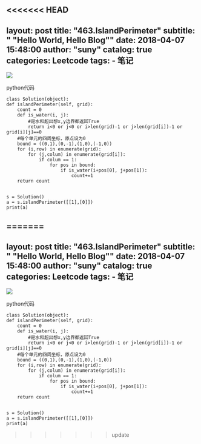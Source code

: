 <<<<<<< HEAD
---
layout:     post
title:      "463.IslandPerimeter"
subtitle:   " \"Hello World, Hello Blog\""
date:       2018-04-07 15:48:00
author:     "suny"
catalog: true
categories: Leetcode
tags:
    - 笔记
---
<img src="/img/IslandPerimeter.jpg"/>

python代码
	
    class Solution(object):
    def islandPerimeter(self, grid):
        count = 0
        def is_water(i, j):
			#是水和超出想x,y边界都返回True
            return i<0 or j<0 or i>len(grid)-1 or j>len(grid[i])-1 or grid[i][j]==0
        #每个单元的四周坐标，原点设为0
		bound = ((0,1),(0,-1),(1,0),(-1,0))
        for (i,row) in enumerate(grid):
            for (j,colum) in enumerate(grid[i]):
                if colum == 1:
                    for pos in bound:
                        if is_water(i+pos[0], j+pos[1]):
                            count+=1
        return count        

        
	s = Solution()
	a = s.islandPerimeter([[1],[0]])
	print(a)

	
	


=======
---
layout:     post
title:      "463.IslandPerimeter"
subtitle:   " \"Hello World, Hello Blog\""
date:       2018-04-07 15:48:00
author:     "suny"
catalog: true
categories: Leetcode
tags:
    - 笔记
---
<img src="/img/IslandPerimeter.jpg"/>

python代码
	
    class Solution(object):
    def islandPerimeter(self, grid):
        count = 0
        def is_water(i, j):
			#是水和超出想x,y边界都返回True
            return i<0 or j<0 or i>len(grid)-1 or j>len(grid[i])-1 or grid[i][j]==0
        #每个单元的四周坐标，原点设为0
		bound = ((0,1),(0,-1),(1,0),(-1,0))
        for (i,row) in enumerate(grid):
            for (j,colum) in enumerate(grid[i]):
                if colum == 1:
                    for pos in bound:
                        if is_water(i+pos[0], j+pos[1]):
                            count+=1
        return count        

        
	s = Solution()
	a = s.islandPerimeter([[1],[0]])
	print(a)

	
	


>>>>>>> update
